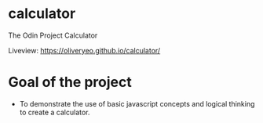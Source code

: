 # calculator
The Odin Project Calculator

Liveview: https://oliveryeo.github.io/calculator/

# Goal of the project
- To demonstrate the use of basic javascript concepts and logical thinking to create a calculator.
